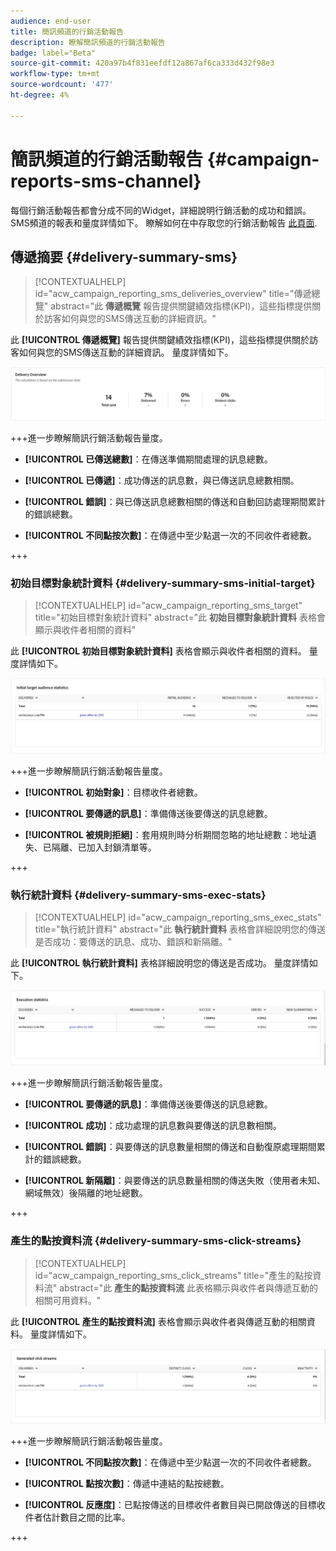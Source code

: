 ```yaml
---
audience: end-user
title: 簡訊頻道的行銷活動報告
description: 瞭解簡訊頻道的行銷活動報告
badge: label="Beta"
source-git-commit: 420a97b4f831eefdf12a867af6ca333d432f98e3
workflow-type: tm+mt
source-wordcount: '477'
ht-degree: 4%

---
```



# 簡訊頻道的行銷活動報告 {#campaign-reports-sms-channel}

每個行銷活動報告都會分成不同的Widget，詳細說明行銷活動的成功和錯誤。 SMS頻道的報表和量度詳情如下。 瞭解如何在中存取您的行銷活動報告 [此頁面](campaign-reports.md).

## 傳遞摘要 {#delivery-summary-sms}

>[!CONTEXTUALHELP]
>id="acw_campaign_reporting_sms_deliveries_overview"
>title="傳遞總覽"
>abstract="此 **傳遞概覽** 報告提供關鍵績效指標(KPI)，這些指標提供關於訪客如何與您的SMS傳送互動的詳細資訊。"


此 **[!UICONTROL 傳遞概覽]** 報告提供關鍵績效指標(KPI)，這些指標提供關於訪客如何與您的SMS傳送互動的詳細資訊。 量度詳情如下。

![](assets/campaign_report_sms_1.png)

+++進一步瞭解簡訊行銷活動報告量度。

* **[!UICONTROL 已傳送總數]**：在傳送準備期間處理的訊息總數。

* **[!UICONTROL 已傳遞]**：成功傳送的訊息數，與已傳送訊息總數相關。

* **[!UICONTROL 錯誤]**：與已傳送訊息總數相關的傳送和自動回訪處理期間累計的錯誤總數。

* **[!UICONTROL 不同點按次數]**：在傳遞中至少點選一次的不同收件者總數。

+++


### 初始目標對象統計資料 {#delivery-summary-sms-initial-target}

>[!CONTEXTUALHELP]
>id="acw_campaign_reporting_sms_target"
>title="初始目標對象統計資料"
>abstract="此 **初始目標對象統計資料** 表格會顯示與收件者相關的資料"

此 **[!UICONTROL 初始目標對象統計資料]** 表格會顯示與收件者相關的資料。 量度詳情如下。


![](assets/campaign_report_sms_2.png)

+++進一步瞭解簡訊行銷活動報告量度。

* **[!UICONTROL 初始對象]**：目標收件者總數。

* **[!UICONTROL 要傳遞的訊息]**：準備傳送後要傳送的訊息總數。

* **[!UICONTROL 被規則拒絕]**：套用規則時分析期間忽略的地址總數：地址遺失、已隔離、已加入封鎖清單等。

+++


### 執行統計資料 {#delivery-summary-sms-exec-stats}


>[!CONTEXTUALHELP]
>id="acw_campaign_reporting_sms_exec_stats"
>title="執行統計資料"
>abstract="此 **執行統計資料** 表格會詳細說明您的傳送是否成功：要傳送的訊息、成功、錯誤和新隔離。"


此 **[!UICONTROL 執行統計資料]** 表格詳細說明您的傳送是否成功。 量度詳情如下。


![](assets/campaign_report_sms_3.png)

+++進一步瞭解簡訊行銷活動報告量度。

* **[!UICONTROL 要傳遞的訊息]**：準備傳送後要傳送的訊息總數。

* **[!UICONTROL 成功]**：成功處理的訊息數與要傳送的訊息數相關。

* **[!UICONTROL 錯誤]**：與要傳送的訊息數量相關的傳送和自動復原處理期間累計的錯誤總數。

* **[!UICONTROL 新隔離]**：與要傳送的訊息數量相關的傳送失敗（使用者未知、網域無效）後隔離的地址總數。

+++

### 產生的點按資料流 {#delivery-summary-sms-click-streams}


>[!CONTEXTUALHELP]
>id="acw_campaign_reporting_sms_click_streams"
>title="產生的點按資料流"
>abstract="此 **產生的點按資料流** 此表格顯示與收件者與傳遞互動的相關可用資料。"

此 **[!UICONTROL 產生的點按資料流]** 表格會顯示與收件者與傳遞互動的相關資料。 量度詳情如下。

![](assets/campaign_report_sms_4.png)

+++進一步瞭解簡訊行銷活動報告量度。

* **[!UICONTROL 不同點按次數]**：在傳遞中至少點選一次的不同收件者總數。

* **[!UICONTROL 點按次數]**：傳遞中連結的點按總數。

* **[!UICONTROL 反應度]**：已點按傳送的目標收件者數目與已開啟傳送的目標收件者估計數目之間的比率。

+++
